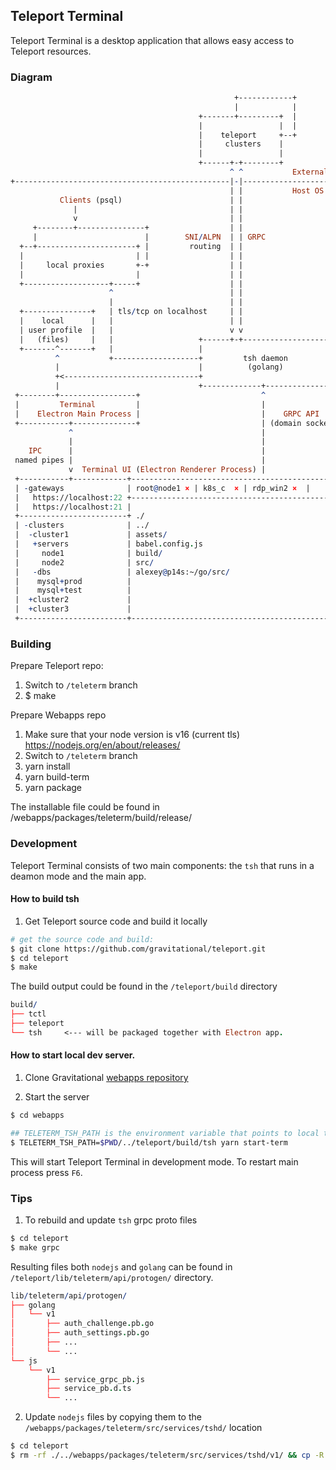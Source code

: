 ## Teleport Terminal

Teleport Terminal is a desktop application that allows easy access to Teleport resources.

### Diagram
```pro
                                                  +------------+
                                                  |            |
                                          +-------+---------+  |
                                          |                 |  |
                                          |    teleport     +--+
                                          |     clusters    |
                                          |                 |
                                          +------+-+--------+
                                                 ^ ^           External Network
+------------------------------------------------|-|---------------------+
                                                 | |           Host OS
           Clients (psql)                        | |
              |                                  | |
              v                                  | |
     +--------+---------------+                  | |
     |                        |        SNI/ALPN  | | GRPC
  +--+----------------------+ |         routing  | |
  |                         | |                  | |
  |     local proxies       +-+                  | |
  |                         |                    | |
  +-------------------+-----+                    | |
                      ^                          | |
                      |                          | |
  +---------------+   | tls/tcp on localhost     | |
  |    local      |   |                          | |
  | user profile  |   |                          v v
  |   (files)     |   |                   +------+-+-------------------+
  +-------^-------+   |                   |                            |
          ^           +-------------------+         tsh daemon         |
          |                               |          (golang)          |
          +<------------------------------+                            |
          |                               +-------------+--------------+
 +--------+-----------------+                           ^
 |         Terminal         |                           |
 |    Electron Main Process |                           |    GRPC API
 +-----------+--------------+                           | (domain socket)
             ^                                          |
             |                                          |
    IPC      |                                          |
 named pipes |                                          |
             v  Terminal UI (Electron Renderer Process) |
 +-----------+------------+---------------------------------------------+
 | -gateways              | root@node1 × | k8s_c  × | rdp_win2 ×  |     |
 |   https://localhost:22 +---------------------------------------------+
 |   https://localhost:21 |                                             |
 +------------------------+ ./                                          |
 | -clusters              | ../                                         |
 |  -cluster1             | assets/                                     |
 |   +servers             | babel.config.js                             |
 |     node1              | build/                                      |
 |     node2              | src/                                        |
 |   -dbs                 | alexey@p14s:~/go/src/                       |
 |    mysql+prod          |                                             |
 |    mysql+test          |                                             |
 |  +cluster2             |                                             |
 |  +cluster3             |                                             |
 +------------------------+---------------------------------------------+
```

### Building

Prepare Teleport repo:
1. Switch to `/teleterm` branch
2. $ make

Prepare Webapps repo
1. Make sure that your node version is v16 (current tls) https://nodejs.org/en/about/releases/
2. Switch to `/teleterm` branch
3. yarn install
4. yarn build-term
5. yarn package

The installable file could be found in /webapps/packages/teleterm/build/release/


### Development

 Teleport Terminal consists of two main components: the `tsh` that runs in a deamon mode and the main app.

#### How to build tsh

1. Get Teleport source code and build it locally

```sh
# get the source code and build:
$ git clone https://github.com/gravitational/teleport.git
$ cd teleport
$ make
```

The build output could be found in the `/teleport/build` directory

```pro
build/
├── tctl
├── teleport
└── tsh     <--- will be packaged together with Electron app.
```

#### How to start local dev server.

1. Clone Gravitational [webapps repository](https://github.com/gravitational/webapps)

2. Start the server

```sh
$ cd webapps

## TELETERM_TSH_PATH is the environment variable that points to local tsh binary
$ TELETERM_TSH_PATH=$PWD/../teleport/build/tsh yarn start-term
```

This will start Teleport Terminal in development mode. To restart main process press `F6`.

### Tips


1. To rebuild and update `tsh` grpc proto files

```sh
$ cd teleport
$ make grpc
```

Resulting files both `nodejs` and `golang` can be found in `/teleport/lib/teleterm/api/protogen/` directory.

```pro
lib/teleterm/api/protogen/
├── golang
│   └── v1
│       ├── auth_challenge.pb.go
│       ├── auth_settings.pb.go
│       ├── ...
│       └── ...
└── js
    └── v1
        ├── service_grpc_pb.js
        ├── service_pb.d.ts
        └── ...
```

2. Update `nodejs` files by copying them to the `/webapps/packages/teleterm/src/services/tshd/` location

```sh
$ cd teleport
$ rm -rf ./../webapps/packages/teleterm/src/services/tshd/v1/ && cp -R lib/teleterm/api/protogen/js/v1/ ./../webapps/packages/teleterm/src/services/tshd/
```

